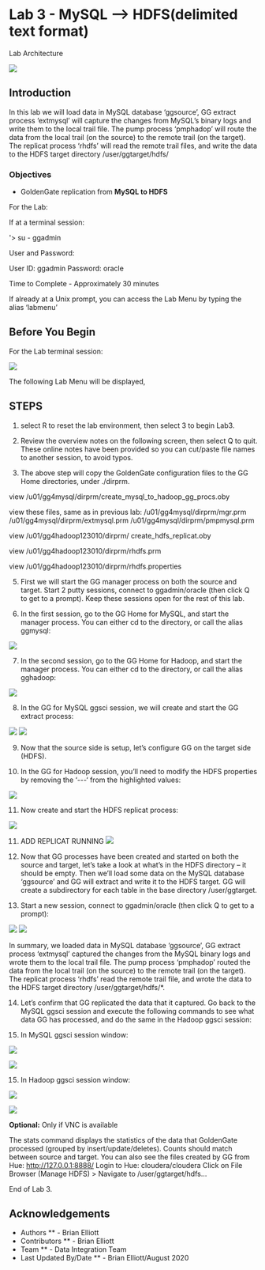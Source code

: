 # Lab 3 -  MySQL --> HDFS(delimited text format)

Lab Architecture

![](./images/image300_1.png)

## Introduction
In this lab we will load data in MySQL database ‘ggsource’, GG extract process ‘extmysql’ will capture the changes from MySQL’s binary logs and write them to the local trail file. The pump process ‘pmphadop’ will route the data from the local trail (on the source) to the remote trail (on the target). The replicat
process ‘rhdfs’ will read the remote trail files, and write the data to the HDFS target directory
/user/ggtarget/hdfs/

### Objectives
- GoldenGate replication from **MySQL to HDFS**

For the Lab:

If at a terminal session:

'> su - ggadmin

User and Password:

User ID: ggadmin
Password:  oracle

Time to Complete - Approximately 30 minutes


 If already at a Unix prompt, you can access the Lab Menu by typing the alias ‘labmenu’

## Before You Begin
For the Lab terminal session:

![](./images/lab3menu.png)

The following Lab Menu will be displayed, 


## STEPS

1. select R to reset the lab environment, then select 3 to begin Lab3.

2. Review the overview notes on the following screen, then select Q to quit. These online notes have been provided so you can cut/paste file names to another session, to avoid typos.


3. The above step will copy the GoldenGate configuration files to the GG Home directories, under ./dirprm. 

view /u01/gg4mysql/dirprm/create_mysql_to_hadoop_gg_procs.oby 

view these files, same as in previous lab:
    /u01/gg4mysql/dirprm/mgr.prm 
    /u01/gg4mysql/dirprm/extmysql.prm 
    /u01/gg4mysql/dirprm/pmpmysql.prm

view /u01/gg4hadoop123010/dirprm/
   create_hdfs_replicat.oby 

view /u01/gg4hadoop123010/dirprm/rhdfs.prm

view /u01/gg4hadoop123010/dirprm/rhdfs.properties

5.  First we will start the GG manager process on both the source and target. Start 2 putty sessions, connect to ggadmin/oracle (then click Q to get to a prompt). Keep these sessions open for the rest of this lab.

6.  In the first session, go to the GG Home for MySQL, and start the manager process. You can either cd to the directory, or call the alias ggmysql:

![](images/b3.png)

7. In the second session, go to the GG Home for Hadoop, and start the manager process. You can either cd to the directory, or call the alias gghadoop:

![](images/all/b4.png)

8. In the GG for MySQL ggsci session, we will create and start the GG extract process:

![](./images/b5.png)
![](./images/b6.png)

9. Now that the source side is setup, let’s configure GG on the target side (HDFS).

10. In the GG for Hadoop session, you’ll need to modify the HDFS properties by removing the ‘---‘ from the highlighted values:

![](./images/b7.png)

11. Now create and start the HDFS replicat process:

![](./images/b8.png)

11. ADD REPLICAT RUNNING 
![](./images/B9.png)

12. Now that GG processes have been created and started on both the source and target, let’s take a look at what’s in the HDFS directory – it should be empty. Then we’ll load some data on the MySQL database
‘ggsource’ and GG will extract and write it to the HDFS target. GG will create a subdirectory for each table in the base directory /user/ggtarget.

13. Start a new session, connect to ggadmin/oracle (then click Q to get to a prompt):

![](./images//b10.png)
![](./images/b11.png)

In summary, we loaded data in MySQL database ‘ggsource’, GG extract process ‘extmysql’ captured the changes from the MySQL binary logs and wrote them to the local trail file. The pump process
‘pmphadop’ routed the data from the local trail (on the source) to the remote trail (on the target). The replicat process ‘rhdfs’ read the remote trail file, and wrote the data to the HDFS target directory
/user/ggtarget/hdfs/*.

14. Let’s confirm that GG replicated the data that it captured. Go back to the MySQL ggsci session and execute the following commands to see what data GG has processed, and do the same in the Hadoop ggsci session:

15. In MySQL ggsci session window:

![](./images/b12.png)

![](./images/b13.png)

15. In Hadoop ggsci session window:

![](./images/b14.png)

![](./images/b15.png)

**Optional:**  Only if VNC is available

The stats command displays the statistics of the data that GoldenGate processed (grouped by insert/update/deletes). Counts should match between source and target.
You can also see the files created by GG from Hue: http://127.0.0.1:8888/
Login to Hue: cloudera/cloudera
Click on File Browser (Manage HDFS) > Navigate to /user/ggtarget/hdfs…

End of Lab 3.

## Acknowledgements

  * Authors ** - Brian Elliott
  * Contributors ** - Brian Elliott
  * Team ** - Data Integration Team
  * Last Updated By/Date ** - Brian Elliott/August 2020
